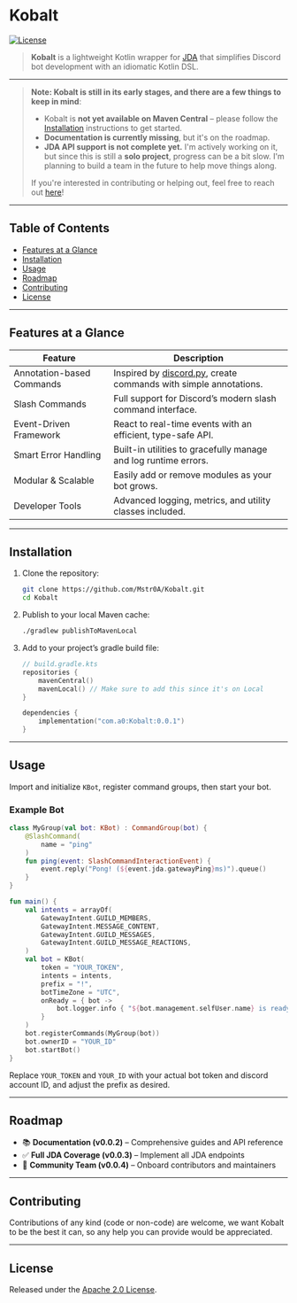 # Kobalt

[![License](https://img.shields.io/badge/license-Apache%202.0-blue.svg)](LICENSE)

> **Kobalt** is a lightweight Kotlin wrapper for [JDA](https://github.com/discord-jda/JDA) that simplifies Discord bot
> development with an idiomatic Kotlin DSL.

---

> **Note: Kobalt is still in its early stages, and there are a few things to keep in mind**:
>
> * Kobalt is **not yet available on Maven Central** – please follow the [Installation](#Installation) instructions to
    get started.
> * **Documentation is currently missing**, but it's on the roadmap.
> * **JDA API support is not complete yet.** I'm actively working on it, but since this is still a **solo project**,
    progress can be a bit slow. I'm planning to build a team in the future to help move things along.
>
> If you're interested in contributing or helping out, feel free to reach out [here](mailto:kobalt@ameensonjuq.com)!

---

## Table of Contents

- [Features at a Glance](#features-at-a-glance)
- [Installation](#installation)
- [Usage](#usage)
- [Roadmap](#roadmap)
- [Contributing](#contributing)
- [License](#license)

---

## Features at a Glance

| Feature                   | Description                                                                                              |
|---------------------------|----------------------------------------------------------------------------------------------------------|
| Annotation-based Commands | Inspired by [discord.py](https://github.com/Rapptz/discord.py), create commands with simple annotations. |
| Slash Commands            | Full support for Discord’s modern slash command interface.                                               |
| Event-Driven Framework    | React to real-time events with an efficient, type-safe API.                                              |
| Smart Error Handling      | Built-in utilities to gracefully manage and log runtime errors.                                          |
| Modular & Scalable        | Easily add or remove modules as your bot grows.                                                          |
| Developer Tools           | Advanced logging, metrics, and utility classes included.                                                 |

---

## Installation

1. Clone the repository:
   ```bash
   git clone https://github.com/Mstr0A/Kobalt.git
   cd Kobalt
   ```

2. Publish to your local Maven cache:

   ```bash
   ./gradlew publishToMavenLocal
   ```
3. Add to your project’s gradle build file:

   ```kt
   // build.gradle.kts
   repositories {
       mavenCentral()
       mavenLocal() // Make sure to add this since it's on Local
   }

   dependencies {
       implementation("com.a0:Kobalt:0.0.1")
   }
   ```

---

## Usage

Import and initialize `KBot`, register command groups, then start your bot.

### Example Bot

```kt
class MyGroup(val bot: KBot) : CommandGroup(bot) {
    @SlashCommand(
        name = "ping"
    )
    fun ping(event: SlashCommandInteractionEvent) {
        event.reply("Pong! (${event.jda.gatewayPing}ms)").queue()
    }
}

fun main() {
    val intents = arrayOf(
        GatewayIntent.GUILD_MEMBERS,
        GatewayIntent.MESSAGE_CONTENT,
        GatewayIntent.GUILD_MESSAGES,
        GatewayIntent.GUILD_MESSAGE_REACTIONS,
    )
    val bot = KBot(
        token = "YOUR_TOKEN",
        intents = intents,
        prefix = "!",
        botTimeZone = "UTC",
        onReady = { bot ->
            bot.logger.info { "${bot.management.selfUser.name} is ready!" }
        }
    )
    bot.registerCommands(MyGroup(bot))
    bot.ownerID = "YOUR_ID"
    bot.startBot()
}
```

Replace `YOUR_TOKEN` and `YOUR_ID` with your actual bot token and discord account ID, and adjust the prefix as desired.


---

## Roadmap

* 📚 **Documentation (v0.0.2)** – Comprehensive guides and API reference
* ✅ **Full JDA Coverage (v0.0.3)** – Implement all JDA endpoints
* 👥 **Community Team (v0.0.4)** – Onboard contributors and maintainers

---

## Contributing

Contributions of any kind (code or non-code) are welcome,
we want Kobalt to be the best it can,
so any help you can provide would be appreciated.

---

## License

Released under the [Apache 2.0 License](LICENSE).